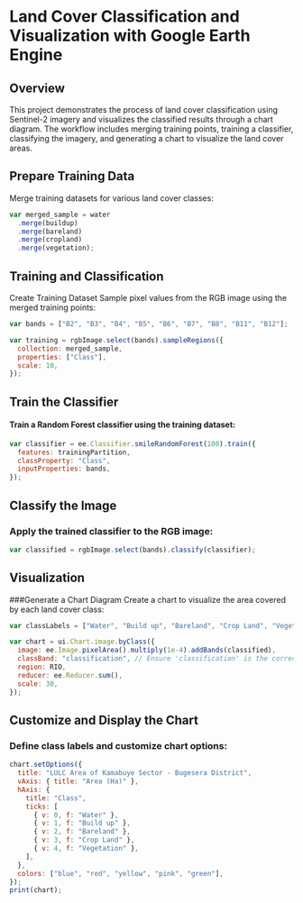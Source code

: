 # Land Cover Classification and Visualization with Google Earth Engine

## Overview

This project demonstrates the process of land cover classification using Sentinel-2 imagery and visualizes the classified results through a chart diagram. The workflow includes merging training points, training a classifier, classifying the imagery, and generating a chart to visualize the land cover areas.

## Prepare Training Data

Merge training datasets for various land cover classes:

```javascript
var merged_sample = water
  .merge(buildup)
  .merge(bareland)
  .merge(cropland)
  .merge(vegetation);
```

## Training and Classification

Create Training Dataset
Sample pixel values from the RGB image using the merged training points:

```javascript
var bands = ["B2", "B3", "B4", "B5", "B6", "B7", "B8", "B11", "B12"];

var training = rgbImage.select(bands).sampleRegions({
  collection: merged_sample,
  properties: ["Class"],
  scale: 10,
});
```

## Train the Classifier

#### Train a Random Forest classifier using the training dataset:

```javascript
var classifier = ee.Classifier.smileRandomForest(100).train({
  features: trainingPartition,
  classProperty: "Class",
  inputProperties: bands,
});
```

## Classify the Image

### Apply the trained classifier to the RGB image:

```javascript
var classified = rgbImage.select(bands).classify(classifier);
```

## Visualization

###Generate a Chart Diagram
Create a chart to visualize the area covered by each land cover class:

```javascript
var classLabels = ["Water", "Build up", "Bareland", "Crop Land", "Vegetation"];

var chart = ui.Chart.image.byClass({
  image: ee.Image.pixelArea().multiply(1e-4).addBands(classified),
  classBand: "classification", // Ensure 'classification' is the correct band name
  region: RIO,
  reducer: ee.Reducer.sum(),
  scale: 30,
});
```

## Customize and Display the Chart

### Define class labels and customize chart options:

```javascript
chart.setOptions({
  title: "LULC Area of Kamabuye Sector - Bugesera District",
  vAxis: { title: "Area (Ha)" },
  hAxis: {
    title: "Class",
    ticks: [
      { v: 0, f: "Water" },
      { v: 1, f: "Build up" },
      { v: 2, f: "Bareland" },
      { v: 3, f: "Crop Land" },
      { v: 4, f: "Vegetation" },
    ],
  },
  colors: ["blue", "red", "yellow", "pink", "green"],
});
print(chart);
```
